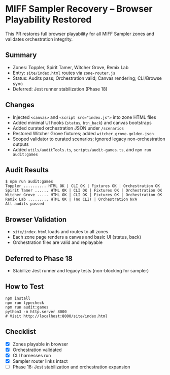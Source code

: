 # MIFF Sampler Recovery – Browser Playability Restored

This PR restores full browser playability for all MIFF Sampler zones and validates orchestration integrity.

## Summary
- Zones: Toppler, Spirit Tamer, Witcher Grove, Remix Lab
- Entry: `site/index.html` routes via `zone-router.js`
- Status: Audits pass; Orchestration valid; Canvas rendering; CLI/Browse sync
- Deferred: Jest runner stabilization (Phase 18)

## Changes
- Injected `<canvas>` and `<script src="index.js">` into zone HTML files
- Added minimal UI hooks (`status`, `btn_back`) and canvas bootstraps
- Added curated orchestration JSON under `/scenarios`
- Restored Witcher Grove fixtures; added `witcher_grove.golden.json`
- Scoped validator to curated scenarios; ignored legacy non-orchestration outputs
- Added `utils/auditTools.ts`, `scripts/audit-games.ts`, and `npm run audit:games`

## Audit Results
```
$ npm run audit:games
Toppler .......... HTML OK | CLI OK | Fixtures OK | Orchestration OK
Spirit Tamer ...... HTML OK | CLI OK | Fixtures OK | Orchestration OK
Witcher Grove ..... HTML OK | CLI OK | Fixtures OK | Orchestration OK
Remix Lab ......... HTML OK | (no CLI) | Orchestration N/A
All audits passed
```

## Browser Validation
- `site/index.html` loads and routes to all zones
- Each zone page renders a canvas and basic UI (status, back)
- Orchestration files are valid and replayable

## Deferred to Phase 18
- Stabilize Jest runner and legacy tests (non-blocking for sampler)

## How to Test
```
npm install
npm run typecheck
npm run audit:games
python3 -m http.server 8000
# Visit http://localhost:8000/site/index.html
```

## Checklist
- [x] Zones playable in browser
- [x] Orchestration validated
- [x] CLI harnesses run
- [x] Sampler router links intact
- [ ] Phase 18: Jest stabilization and orchestration expansion
